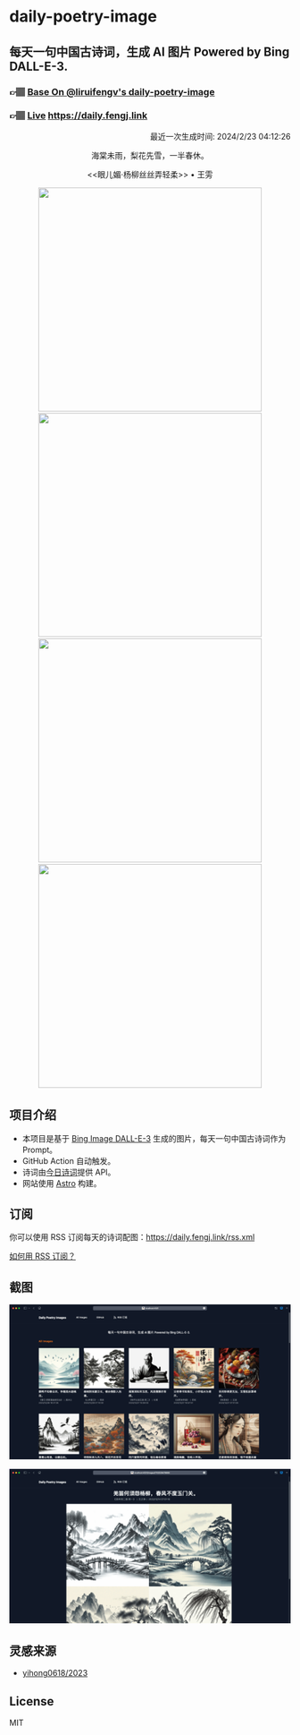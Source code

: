 
# daily-poetry-image

## 每天一句中国古诗词，生成 AI 图片 Powered by Bing DALL-E-3.

### 👉🏽 [Base On @liruifengv's daily-poetry-image](https://github.com/liruifengv/daily-poetry-image)

### 👉🏽 [Live](https://daily.fengj.link) https://daily.fengj.link

<p align="right">
  最近一次生成时间: 2024/2/23 04:12:26
</p>
<p align="center">
海棠未雨，梨花先雪，一半春休。
</p>
<p align="center">
<<眼儿媚·杨柳丝丝弄轻柔>> • 王雱
</p>
<p align="center">
<img src="https://tse1.mm.bing.net/th/id/OIG3.b1l4uu2YlXNan.6_Qpaf" height="400" width="400" />
<img src="https://tse3.mm.bing.net/th/id/OIG3.N66.dJjoIYMtzhT1nhD3" height="400" width="400" />
<img src="https://tse4.mm.bing.net/th/id/OIG3.o2WEGmo66S_.h1ozmOOz" height="400" width="400" />
<img src="https://tse1.mm.bing.net/th/id/OIG3.DiDTn_2hLZVkzdVFaF7U" height="400" width="400" />
</p>

## 项目介绍

-   本项目是基于 [Bing Image DALL-E-3](https://www.bing.com/images/create) 生成的图片，每天一句中国古诗词作为 Prompt。
-   GitHub Action 自动触发。
-   诗词由[今日诗词](https://www.jinrishici.com/)提供 API。
-   网站使用 [Astro](https://astro.build) 构建。

## 订阅

你可以使用 RSS 订阅每天的诗词配图：https://daily.fengj.link/rss.xml

[如何用 RSS 订阅？](https://zhuanlan.zhihu.com/p/55026716)

## 截图

![图片列表](./screenshots/Snipaste_2023-12-28_21-00-26.png)

![图片详情](./screenshots/Snipaste_2023-12-28_21-00-53.png)

## 灵感来源

-   [yihong0618/2023](https://github.com/yihong0618/2023)

## License

MIT
